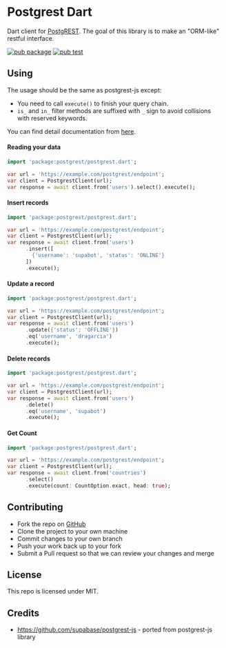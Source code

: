 # Postgrest Dart

Dart client for [PostgREST](https://postgrest.org). The goal of this library is to make an "ORM-like" restful interface.

[![pub package](https://img.shields.io/pub/v/postgrest.svg)](https://pub.dev/packages/postgrest)
[![pub test](https://github.com/supabase/postgrest-dart/workflows/Test/badge.svg)](https://github.com/supabase/postgrest-dart/actions?query=workflow%3ATest)

## Using

The usage should be the same as postgrest-js except:

- You need to call `execute()` to finish your query chain.
- `is_` and `in_` filter methods are suffixed with `_` sign to avoid collisions with reserved keywords.

You can find detail documentation from [here](https://supabase.com/docs/reference/dart/select).

#### Reading your data

```dart
import 'package:postgrest/postgrest.dart';

var url = 'https://example.com/postgrest/endpoint';
var client = PostgrestClient(url);
var response = await client.from('users').select().execute();
```

#### Insert records

```dart
import 'package:postgrest/postgrest.dart';

var url = 'https://example.com/postgrest/endpoint';
var client = PostgrestClient(url);
var response = await client.from('users')
      .insert([
        {'username': 'supabot', 'status': 'ONLINE'}
      ])
      .execute();
```

#### Update a record

```dart
import 'package:postgrest/postgrest.dart';

var url = 'https://example.com/postgrest/endpoint';
var client = PostgrestClient(url);
var response = await client.from('users')
      .update({'status': 'OFFLINE'})
      .eq('username', 'dragarcia')
      .execute();
```

#### Delete records

```dart
import 'package:postgrest/postgrest.dart';

var url = 'https://example.com/postgrest/endpoint';
var client = PostgrestClient(url);
var response = await client.from('users')
      .delete()
      .eq('username', 'supabot')
      .execute();
```

#### Get Count

```dart
import 'package:postgrest/postgrest.dart';

var url = 'https://example.com/postgrest/endpoint';
var client = PostgrestClient(url);
var response = await client.from('countries')
      .select()
      .execute(count: CountOption.exact, head: true);
```

## Contributing

- Fork the repo on [GitHub](https://github.com/supabase/postgrest-dart)
- Clone the project to your own machine
- Commit changes to your own branch
- Push your work back up to your fork
- Submit a Pull request so that we can review your changes and merge

## License

This repo is licensed under MIT.

## Credits

- https://github.com/supabase/postgrest-js - ported from postgrest-js library
